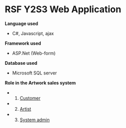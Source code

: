 <h1> RSF Y2S3 Web Application </h1>

<strong>Language used</strong>
* C#, Javascript, ajax

<strong>Framework used</strong>
* ASP.Net (Web-form)

<strong>Database used</strong>
* Microsoft SQL server

<strong>Role in the Artwork sales system</strong>

* 1. [Customer](https://user-images.githubusercontent.com/57023124/129050710-041dba7e-c0c7-4e5f-97cc-a32c934dfb6a.mp4)

* 2. [Artist](https://user-images.githubusercontent.com/57023124/129049256-c3cb5ecf-8daf-46f8-a1cf-c0f63853b973.mp4)

* 3. [System admin](https://user-images.githubusercontent.com/57023124/129050516-71955ac1-f1f3-4f48-91d0-8e7db3256119.mp4)



